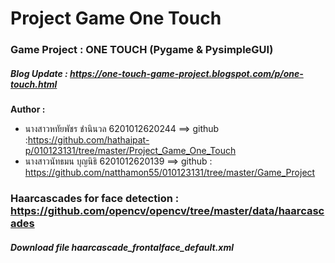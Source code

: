 # Project Game One Touch
### Game Project : ONE TOUCH (Pygame & PysimpleGUI)
##### Blog Update : https://one-touch-game-project.blogspot.com/p/one-touch.html
**Author :**
* นางสาวหทัยพัชร ชำนินวล 6201012620244   ==>   github :https://github.com/hathaipat-p/010123131/tree/master/Project_Game_One_Touch
* นางสาวนัทธมน บุญนิธิ  6201012620139     ==>   github :  https://github.com/natthamon55/010123131/tree/master/Game_Project
### Haarcascades for face detection : https://github.com/opencv/opencv/tree/master/data/haarcascades
##### Download file haarcascade_frontalface_default.xml
